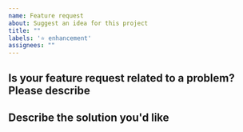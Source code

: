 ```yaml
---
name: Feature request
about: Suggest an idea for this project
title: ""
labels: '⭐ enhancement'
assignees: ""
---
```


## Is your feature request related to a problem? Please describe

<!--A clear and concise description of what the problem is. Ex. I'm always frustrated when [...]-->

## Describe the solution you'd like

<!--A clear and concise description of what you ant to happen.-->
